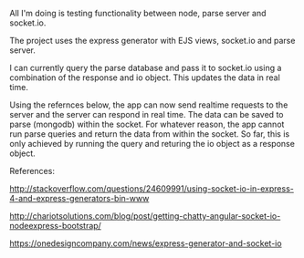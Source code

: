 All I'm doing is testing functionality between node, parse server and socket.io.  

The project uses the express generator with EJS views, socket.io and parse server.

I can currently query the parse database and pass it to socket.io using 
a combination of the response and io object. This updates the data in real time.

Using the refernces below, the app can now send realtime requests to the server
and the server can respond in real time.  The data can be saved to parse (mongodb)
within the socket. For whatever reason, the app cannot run parse queries and return 
the data from within the socket.  So far, this is only achieved by running the query
and returing the io object as a response object.  


References:

http://stackoverflow.com/questions/24609991/using-socket-io-in-express-4-and-express-generators-bin-www

http://chariotsolutions.com/blog/post/getting-chatty-angular-socket-io-nodeexpress-bootstrap/

https://onedesigncompany.com/news/express-generator-and-socket-io


